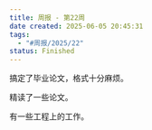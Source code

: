 ```yaml
---
title: 周报 - 第22周
date created: 2025-06-05 20:45:31
tags:
  - "#周报/2025/22"
status: Finished
---
```


搞定了毕业论文，格式十分麻烦。

精读了一些论文。

有一些工程上的工作。
